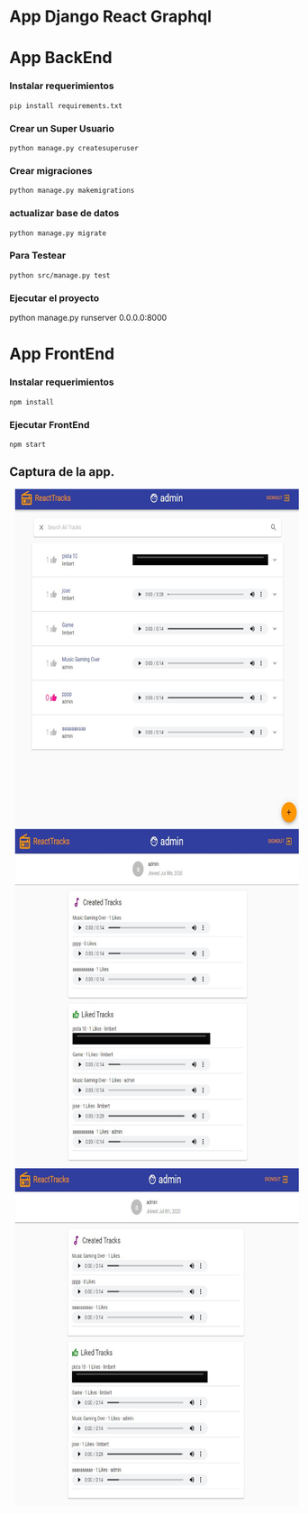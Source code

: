 # App Django React Graphql
# App BackEnd
### Instalar requerimientos
```
pip install requirements.txt
```

### Crear un Super Usuario
```
python manage.py createsuperuser
```

### Crear migraciones
```
python manage.py makemigrations
```
### actualizar base de datos
```
python manage.py migrate
```
### Para Testear
```
python src/manage.py test
```
### Ejecutar el proyecto
python manage.py runserver 0.0.0.0:8000

# App FrontEnd
### Instalar requerimientos
```
npm install
```
### Ejecutar FrontEnd
```
npm start
```

## Captura de la app.
<img src="https://github.com/limbertlopezl/app_django_react_graphql/blob/master/img/1.JPG" height="600" HSPACE="10"/>
<img src="https://github.com/limbertlopezl/app_django_react_graphql/blob/master/img/2.JPG" height="600" HSPACE="10"/>
<img src="https://github.com/limbertlopezl/app_django_react_graphql/blob/master/img/3.JPG" height="600" HSPACE="10"/>

